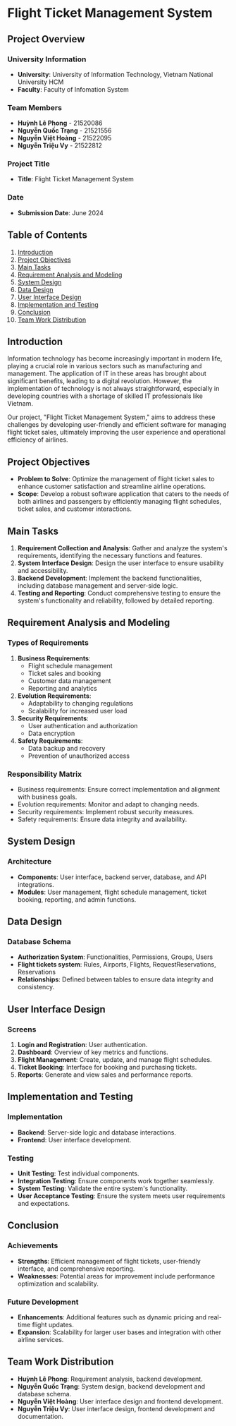 # Flight Ticket Management System

## Project Overview

### University Information
- **University**: University of Information Technology, Vietnam National University HCM
- **Faculty**: Faculty of Infomation System

### Team Members
- **Huỳnh Lê Phong** - 21520086
- **Nguyễn Quốc Trạng** - 21521556
- **Nguyễn Việt Hoàng** - 21522095
- **Nguyễn Triệu Vy** - 21522812

### Project Title
- **Title**: Flight Ticket Management System

### Date
- **Submission Date**: June 2024

## Table of Contents
1. [Introduction](#introduction)
2. [Project Objectives](#project-objectives)
3. [Main Tasks](#main-tasks)
4. [Requirement Analysis and Modeling](#requirement-analysis-and-modeling)
5. [System Design](#system-design)
6. [Data Design](#data-design)
7. [User Interface Design](#user-interface-design)
8. [Implementation and Testing](#implementation-and-testing)
9. [Conclusion](#conclusion)
10. [Team Work Distribution](#team-work-distribution)

## Introduction
Information technology has become increasingly important in modern life, playing a crucial role in various sectors such as manufacturing and management. The application of IT in these areas has brought about significant benefits, leading to a digital revolution. However, the implementation of technology is not always straightforward, especially in developing countries with a shortage of skilled IT professionals like Vietnam.

Our project, "Flight Ticket Management System," aims to address these challenges by developing user-friendly and efficient software for managing flight ticket sales, ultimately improving the user experience and operational efficiency of airlines.

## Project Objectives
- **Problem to Solve**: Optimize the management of flight ticket sales to enhance customer satisfaction and streamline airline operations.
- **Scope**: Develop a robust software application that caters to the needs of both airlines and passengers by efficiently managing flight schedules, ticket sales, and customer interactions.

## Main Tasks
1. **Requirement Collection and Analysis**: Gather and analyze the system's requirements, identifying the necessary functions and features.
2. **System Interface Design**: Design the user interface to ensure usability and accessibility.
3. **Backend Development**: Implement the backend functionalities, including database management and server-side logic.
4. **Testing and Reporting**: Conduct comprehensive testing to ensure the system's functionality and reliability, followed by detailed reporting.

## Requirement Analysis and Modeling
### Types of Requirements
1. **Business Requirements**:
   - Flight schedule management
   - Ticket sales and booking
   - Customer data management
   - Reporting and analytics
2. **Evolution Requirements**:
   - Adaptability to changing regulations
   - Scalability for increased user load
3. **Security Requirements**:
   - User authentication and authorization
   - Data encryption
4. **Safety Requirements**:
   - Data backup and recovery
   - Prevention of unauthorized access

### Responsibility Matrix
- Business requirements: Ensure correct implementation and alignment with business goals.
- Evolution requirements: Monitor and adapt to changing needs.
- Security requirements: Implement robust security measures.
- Safety requirements: Ensure data integrity and availability.

## System Design
### Architecture
- **Components**: User interface, backend server, database, and API integrations.
- **Modules**: User management, flight schedule management, ticket booking, reporting, and admin functions.

## Data Design
### Database Schema
- **Authorization System**: Functionalities, Permissions, Groups, Users
- **Flight tickets system**: Rules, Airports, Flights, RequestReservations, Reservations
- **Relationships**: Defined between tables to ensure data integrity and consistency.

## User Interface Design
### Screens
1. **Login and Registration**: User authentication.
2. **Dashboard**: Overview of key metrics and functions.
3. **Flight Management**: Create, update, and manage flight schedules.
4. **Ticket Booking**: Interface for booking and purchasing tickets.
5. **Reports**: Generate and view sales and performance reports.

## Implementation and Testing
### Implementation
- **Backend**: Server-side logic and database interactions.
- **Frontend**: User interface development.

### Testing
- **Unit Testing**: Test individual components.
- **Integration Testing**: Ensure components work together seamlessly.
- **System Testing**: Validate the entire system's functionality.
- **User Acceptance Testing**: Ensure the system meets user requirements and expectations.

## Conclusion
### Achievements
- **Strengths**: Efficient management of flight tickets, user-friendly interface, and comprehensive reporting.
- **Weaknesses**: Potential areas for improvement include performance optimization and scalability.

### Future Development
- **Enhancements**: Additional features such as dynamic pricing and real-time flight updates.
- **Expansion**: Scalability for larger user bases and integration with other airline services.

## Team Work Distribution
- **Huỳnh Lê Phong**: Requirement analysis, backend development.
- **Nguyễn Quốc Trạng**: System design, backend development and database schema.
- **Nguyễn Việt Hoàng**: User interface design and frontend development.
- **Nguyễn Triệu Vy**: User interface design, frontend development and documentation.

